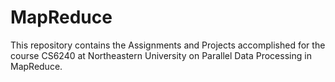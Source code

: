 # MapReduce

This repository contains the Assignments and Projects accomplished for the course CS6240 at Northeastern University on Parallel Data Processing in MapReduce.
